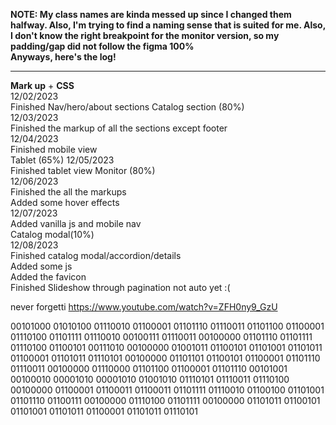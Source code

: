 **NOTE: My class names are kinda messed up since I changed them halfway. Also, I'm trying to find a naming sense that is suited for me. Also, I don't know the right breakpoint for the monitor version, so my padding/gap did not follow the figma 100%<br> Anyways, here's the log!** <br>

---

**Mark up** + **CSS** <br>
12/02/2023 <br>
Finished Nav/hero/about sections
Catalog section (80%) <br>
12/03/2023 <br>
Finished the markup of all the sections except footer <br>
12/04/2023 <br>
Finished mobile view <br>
Tablet (65%)
12/05/2023 <br>
Finished tablet view
Monitor (80%) <br>
12/06/2023 <br>
Finished the all the markups <br>
Added some hover effects<br>
12/07/2023 <br>
Added vanilla js and mobile nav <br>
Catalog modal(10%) <br>
12/08/2023 <br>
Finished catalog modal/accordion/details <br>
Added some js <br>
Added the favicon <br>
Finished Slideshow through pagination not auto yet :( <br>

never forgetti https://www.youtube.com/watch?v=ZFH0ny9_GzU

00101000 01010100 01110010 01100001 01101110 01110011 01101100 01100001 01110100 01101111 01110010 00100111 01110011 00100000 01101110 01101111 01110100 01100101 00111010 00100000 01001011 01100101 01101001 01101011 01100001 01101011 01110101 00100000 01101101 01100101 01100001 01101110 01110011 00100000 01110000 01101100 01100001 01101110 00101001 00100010 00001010 00001010 01001010 01110101 01110011 01110100 00100000 01100001 01100011 01100011 01101111 01110010 01100100 01101001 01101110 01100111 00100000 01110100 01101111 00100000 01101011 01100101 01101001 01101011 01100001 01101011 01110101
